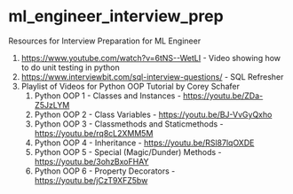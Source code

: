 # ml_engineer_interview_prep
Resources for Interview Preparation for ML Engineer

1. https://www.youtube.com/watch?v=6tNS--WetLI - Video showing how to do unit testing in python
2. https://www.interviewbit.com/sql-interview-questions/ - SQL Refresher
3. Playlist of Videos for Python OOP Tutorial by Corey Schafer
   1. Python OOP 1 - Classes and Instances - https://youtu.be/ZDa-Z5JzLYM
   2. Python OOP 2 - Class Variables - https://youtu.be/BJ-VvGyQxho
   3. Python OOP 3 - Classmethods and Staticmethods - https://youtu.be/rq8cL2XMM5M
   4. Python OOP 4 - Inheritance - https://youtu.be/RSl87lqOXDE
   5. Python OOP 5 - Special (Magic/Dunder) Methods - https://youtu.be/3ohzBxoFHAY
   6. Python OOP 6 - Property Decorators - https://youtu.be/jCzT9XFZ5bw
